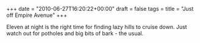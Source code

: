 +++
date = "2010-06-27T16:20:22+00:00"
draft = false
tags = 
title = "Just off Empire Avenue"
+++
<p>Eleven at night is the right time for finding lazy hills to cruise down. Just watch out for potholes and big bits of bark - the usual.</p> 